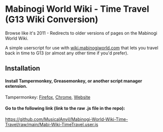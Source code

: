# Mabinogi World Wiki - Time Travel (G13 Wiki Conversion)
Browse like it's 2011 - Redirects to older versions of pages on the Mabinogi World Wiki.

A simple userscript for use with [wiki.mabinogiworld.com](https://wiki.mabinogiworld.com) that lets you travel back in time to G13 (or almost any other time if you'd prefer). 



## Installation

#### Install Tampermonkey, Greasemonkey, or another script manager extension.
Tampermonkey: [Firefox](https://addons.mozilla.org/en-US/firefox/addon/tampermonkey/), [Chrome](https://chrome.google.com/webstore/detail/tampermonkey/dhdgffkkebhmkfjojejmpbldmpobfkfo), [Website](https://www.tampermonkey.net/)

#### Go to the following link (link to the raw .js file in the repo):
https://github.com/MusicalAnvil/Mabinogi-World-Wiki-Time-Travel/raw/main/Mabi-Wiki-TimeTravel.user.js
